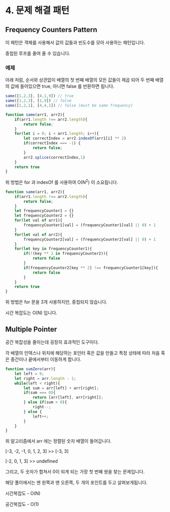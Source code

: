 # 4. 문제 해결 패턴

## Frequency Counters Pattern

이 패턴은 객체를 사용해서 값의 값들과 빈도수를 모아 사용하는 패턴입니다.

중첩된 루프를 줄여 줄 수 있습니다.

### 예제

아래 처럼, 순서와 상관없이 배열의 첫 번째 배열의 모든 값들이 제곱 되어 두 번째 배열의 값에 들어있으면 true, 아니면 false 를 반환하면 됩니다.

~~~ javascript
same([1,2,3], [4,1,9]) // true
same([1,2,3], [1,9]) // false
same([1,2,1], [4,4,1]) // false (must be same frequency)
~~~

~~~ javascript
function same(arr1, arr2){
    if(arr1.length !== arr2.length){
        return false;
    }
    for(let i = 0; i < arr1.length; i++){
        let correctIndex = arr2.indexOf(arr1[i] ** 2)
        if(correctIndex === -1) {
            return false;
        }
        arr2.splice(correctIndex,1)
    }
    return true
}
~~~

위 방법은 for 과 indexOf 를 사용하여 O(N<sup>2</sup>) 이 소요됩니다.

~~~ javascript
function same(arr1, arr2){
    if(arr1.length !== arr2.length){
        return false;
    }
    let frequencyCounter1 = {}
    let frequencyCounter2 = {}
    for(let val of arr1){
        frequencyCounter1[val] = (frequencyCounter1[val] || 0) + 1
    }
    for(let val of arr2){
        frequencyCounter2[val] = (frequencyCounter2[val] || 0) + 1        
    }
    for(let key in frequencyCounter1){
        if(!(key ** 2 in frequencyCounter2)){
            return false
        }
        if(frequencyCounter2[key ** 2] !== frequencyCounter1[key]){
            return false
        }
    }
    return true
}
~~~

위 방법은 for 문을 3개 사용하지만, 중첩되지 않습니다.

시간 복잡도는 O(N) 입니다.

## Multiple Pointer

공간 복잡성을 줄이는데 굉장히 효과적인 도구이다.

각 배열의 인덱스나 위치에 해당하는 포인터 혹은 값을 만들고 특정 상태에 따라 처음 혹은 중간이나 끝에서부터 이동하게 합니다.

~~~javascript
function sumZero(arr){
    let left = 0;
    let right = arr.length - 1;
    while(left < right){
        let sum = arr[left] + arr[right];
        if(sum === 0){
            return [arr[left], arr[right]];
        } else if(sum > 0){
            right--;
        } else {
            left++;
        }
    }
}
~~~

위 알고리즘에서 arr 에는 정렬된 숫자 배열이 들어갑니다.

[-3, -2, -1, 0, 1, 2, 3] >> [-3, 3]

[-2, 0, 1, 3] >> undefined

그리고, 두 숫자가 합쳐서 0이 되게 되는 가장 첫 번째 쌍을 찾는 문제입니다.

해당 풀이에서는 맨 왼쪽과 맨 오른쪽, 두 개의 포인트를 두고 살펴보게됩니다.

시간복잡도 - O(N)

공간복잡도 - O(1)
